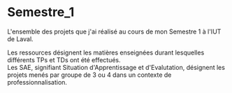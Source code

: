 # Semestre_1

L'ensemble des projets que j'ai réalisé au cours de mon Semestre 1 à l'IUT de Laval.

Les ressources désignent les matières enseignées durant lesquelles différents TPs et TDs ont été effectués.<br/>
Les SAE, signifiant Situation d'Apprentissage et d'Evalutation, désignent les projets menés par groupe de 3 ou 4 dans un contexte de professionnalisation.
